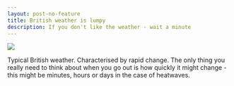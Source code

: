 ```yaml
---
layout: post-no-feature
title: British weather is lumpy
description: If you don't like the weather - wait a minute
---
```

<img src="https://farm5.staticflickr.com/4344/35682686324_e33607cfb5_k.jpg">

Typical British weather. Characterised by rapid change. The only thing you
really need to think about when you go out is how quickly it might change - this
might be minutes, hours or days in the case of heatwaves.

